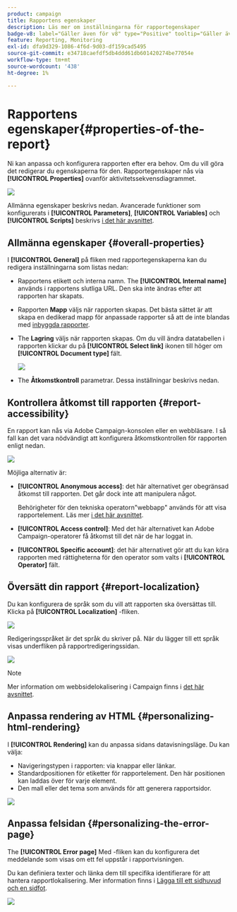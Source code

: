 ```yaml
---
product: campaign
title: Rapportens egenskaper
description: Läs mer om inställningarna för rapportegenskaper
badge-v8: label="Gäller även för v8" type="Positive" tooltip="Gäller även Campaign v8"
feature: Reporting, Monitoring
exl-id: dfa9d329-1086-4f6d-9d03-df159cad5495
source-git-commit: e34718caefdf5db4ddd61db601420274be77054e
workflow-type: tm+mt
source-wordcount: '438'
ht-degree: 1%

---
```


# Rapportens egenskaper{#properties-of-the-report}



Ni kan anpassa och konfigurera rapporten efter era behov. Om du vill göra det redigerar du egenskaperna för den. Rapportegenskaper nås via **[!UICONTROL Properties]** ovanför aktivitetssekvensdiagrammet.

![](assets/s_ncs_advuser_report_properties_01.png)

Allmänna egenskaper beskrivs nedan. Avancerade funktioner som konfigurerats i **[!UICONTROL Parameters]**, **[!UICONTROL Variables]** och **[!UICONTROL Scripts]** beskrivs [i det här avsnittet](../../reporting/using/advanced-functionalities.md).

## Allmänna egenskaper {#overall-properties}

I **[!UICONTROL General]** på fliken med rapportegenskaperna kan du redigera inställningarna som listas nedan:

* Rapportens etikett och interna namn. The **[!UICONTROL Internal name]** används i rapportens slutliga URL. Den ska inte ändras efter att rapporten har skapats.

* Rapporten **Mapp** väljs när rapporten skapas. Det bästa sättet är att skapa en dedikerad mapp för anpassade rapporter så att de inte blandas med [inbyggda rapporter](../../reporting/using/about-campaign-built-in-reports.md).

* The **Lagring** väljs när rapporten skapas. Om du vill ändra datatabellen i rapporten klickar du på **[!UICONTROL Select link]** ikonen till höger om **[!UICONTROL Document type]** fält.

  ![](assets/s_ncs_advuser_report_properties_02.png)

* The **Åtkomstkontroll** parametrar. Dessa inställningar beskrivs nedan.

## Kontrollera åtkomst till rapporten {#report-accessibility}

En rapport kan nås via Adobe Campaign-konsolen eller en webbläsare. I så fall kan det vara nödvändigt att konfigurera åtkomstkontrollen för rapporten enligt nedan.

![](assets/s_ncs_advuser_report_properties_02b.png)

Möjliga alternativ är:

* **[!UICONTROL Anonymous access]**: det här alternativet ger obegränsad åtkomst till rapporten. Det går dock inte att manipulera något.

  Behörigheter för den tekniska operatorn&quot;webbapp&quot; används för att visa rapportelement. Läs mer [i det här avsnittet](../../platform/using/access-management-operators.md).

* **[!UICONTROL Access control]**: Med det här alternativet kan Adobe Campaign-operatorer få åtkomst till det när de har loggat in.
* **[!UICONTROL Specific account]**: det här alternativet gör att du kan köra rapporten med rättigheterna för den operator som valts i **[!UICONTROL Operator]** fält.

## Översätt din rapport {#report-localization}

Du kan konfigurera de språk som du vill att rapporten ska översättas till. Klicka på **[!UICONTROL Localization]** -fliken.

![](assets/s_ncs_advuser_report_properties_06.png)

Redigeringsspråket är det språk du skriver på. När du lägger till ett språk visas underfliken på rapportredigeringssidan.

![](assets/s_ncs_advuser_report_properties_05a.png)

>[!NOTE]
>
>Mer information om webbsidelokalisering i Campaign finns i [det här avsnittet](../../web/using/translating-a-web-form.md).

## Anpassa rendering av HTML {#personalizing-html-rendering}

I **[!UICONTROL Rendering]** kan du anpassa sidans datavisningsläge. Du kan välja:

* Navigeringstypen i rapporten: via knappar eller länkar.
* Standardpositionen för etiketter för rapportelement. Den här positionen kan laddas över för varje element.
* Den mall eller det tema som används för att generera rapportsidor.

![](assets/s_ncs_advuser_report_properties_08.png)

## Anpassa felsidan {#personalizing-the-error-page}

The **[!UICONTROL Error page]** Med -fliken kan du konfigurera det meddelande som visas om ett fel uppstår i rapportvisningen.

Du kan definiera texter och länka dem till specifika identifierare för att hantera rapportlokalisering. Mer information finns i [Lägga till ett sidhuvud och en sidfot](../../reporting/using/element-layout.md#adding-a-header-and-a-footer).

![](assets/s_ncs_advuser_report_properties_11.png)
